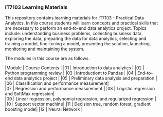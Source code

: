 ### IT7103 Learning Materials
This repository contains learning materials for IT7103 - Practical Data Analytics. In this course students will learn concepts and practical skills that are necessary to perform an end-to-end data analytics project.  Topics include: understanding business problems, collecting business data, exploring the data, preparing the data for data analytics, selecting and training a model, fine-tuning a model, presenting the solution, launching, monitoring and maintaining the system.
 
The modules in this course are as follows.

|Module | Course Contents |
|01 | Introduction to data analytics |
|02 | Python programming review	|
|03 | Introductiont to Pandas |
|04 | End-to-end data analytics project	|
|05 | Preliminary data analysis and preparation	|
|06 | Classification and performance measurement|	
|07 | Regression and performance measurement	|
|08	| Logistic regression and SoftMax regression|	 	
|09	| Linear regression, polynomial regression, and regularized regression 	|
|10	| Support vector machine|
|11	| Decision tree, random forest, gradient boosting model|
|12	| Neural Network |

 
 
